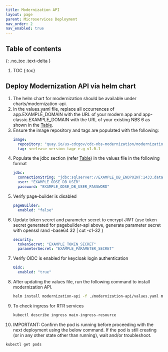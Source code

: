 ```yaml
---
title: Modernization API
layout: page
parent: Microservices Deployment
nav_order: 2
nav_enabled: true
---
```


## Table of contents
{: .no_toc .text-delta }

1. TOC
{:toc}

## Deploy Modernization API via helm chart

1. The helm chart for modernization should be available under charts/modernization-api.
2. In the values.yaml file, replace all occurrences of app.EXAMPLE_DOMAIN with the URL of your modern app and app-classic.EXAMPLE_DOMAIN with the URL of your existing NBS 6 as shown in the [Table](/NEDSS-SystemAdminGuide/docs/4_initial_kubernetes_deployment/1_nginx_ingress_deployment.html#deploy-nginx-ingress-controller-on-the-kubernetes-cluster).
3. Ensure the image repository and tags are populated with the following:
   ```yaml
   image:
     repository: "quay.io/us-cdcgov/cdc-nbs-modernization/modernization-api"
     tag: <release-version-tag> e.g v1.0.1
   ```
4. Populate the jdbc section (refer [Table](/NEDSS-SystemAdminGuide/docs/6_microservices_deployment/0_microservices_deployment.html#nbs-microservices-deployment)) in the values file in the following format
   ```yaml
   jdbc:
     connectionString: "jdbc:sqlserver://EXAMPLE_DB_ENDPOINT:1433;databaseName=EXAMPLE_DB_NAME;user=EXAMPLE_ODSE_DB_USER;password=EXAMPLE_ODSE_DB_USER_PASSWORD;encrypt=true;trustServerCertificate=true;"
     user: "EXAMPLE_ODSE_DB_USER"
     password: "EXAMPLE_ODSE_DB_USER_PASSWORD"
   ```
5. Verify page-builder is disabled
   ```yaml
   pageBuilder:
     enabled: "false"
   ```
6. Update token secret and parameter secret to encrypt JWT (use token secret generated for pagebuilder-api above, generate parameter secret with openssl rand -base64 32 | cut -c1-32 )
   ```yaml
   security:
     tokenSecret: "EXAMPLE_TOKEN_SECRET"
     parameterSecret: "EXAMPLE_PARAMETER_SECRET"
   ```
7. Verify OIDC is enabled for keycloak login authentication
   ```yaml
   Oidc:
     enabled: "true"
   ```
8. After updating the values file, run the following command to install modernization API.
   ```bash
   helm install modernization-api -f ./modernization-api/values.yaml modernization-api
   ```
9. To check ingress for RTR services
   ```bash
   kubectl describe ingress main-ingress-resource
   ```
10. IMPORTANT: Confirm the pod is running before proceeding with the next deployment using the below command. If the pod is still creating (or in any other state other than running), wait and/or troubleshoot.
   ```bash
   kubectl get pods
   ```
